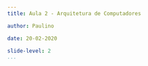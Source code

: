 ```yaml
---
title: Aula 2 - Arquitetura de Computadores

author: Paulino

date: 20-02-2020

slide-level: 2
...
```

